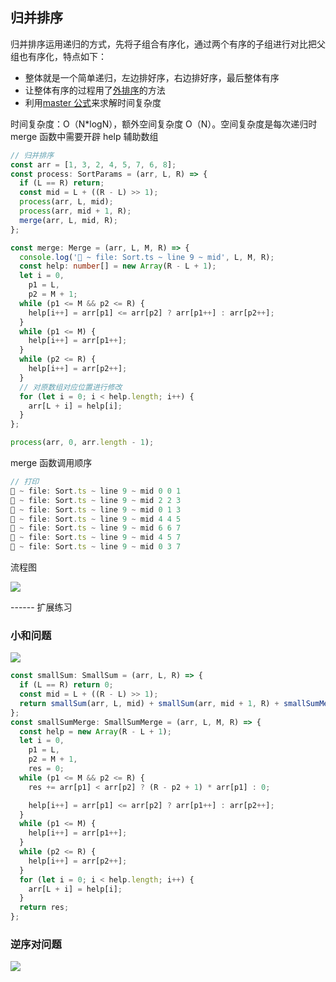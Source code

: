 ## 归并排序

归并排序运用递归的方式，先将子组合有序化，通过两个有序的子组进行对比把父组也有序化，特点如下：

- 整体就是一个简单递归，左边排好序，右边排好序，最后整体有序
- 让整体有序的过程用了<u>外排序</u>的方法
- 利用[master 公式](https://www.cnblogs.com/taobean/p/12364269.html)来求解时间复杂度

时间复杂度：O（N\*logN），额外空间复杂度 O（N）。空间复杂度是每次递归时 merge 函数中需要开辟 help 辅助数组

```typescript
// 归并排序
const arr = [1, 3, 2, 4, 5, 7, 6, 8];
const process: SortParams = (arr, L, R) => {
  if (L == R) return;
  const mid = L + ((R - L) >> 1);
  process(arr, L, mid);
  process(arr, mid + 1, R);
  merge(arr, L, mid, R);
};

const merge: Merge = (arr, L, M, R) => {
  console.log('🚀 ~ file: Sort.ts ~ line 9 ~ mid', L, M, R);
  const help: number[] = new Array(R - L + 1);
  let i = 0,
    p1 = L,
    p2 = M + 1;
  while (p1 <= M && p2 <= R) {
    help[i++] = arr[p1] <= arr[p2] ? arr[p1++] : arr[p2++];
  }
  while (p1 <= M) {
    help[i++] = arr[p1++];
  }
  while (p2 <= R) {
    help[i++] = arr[p2++];
  }
  // 对原数组对应位置进行修改
  for (let i = 0; i < help.length; i++) {
    arr[L + i] = help[i];
  }
};

process(arr, 0, arr.length - 1);
```

merge 函数调用顺序

```js
// 打印
🚀 ~ file: Sort.ts ~ line 9 ~ mid 0 0 1
🚀 ~ file: Sort.ts ~ line 9 ~ mid 2 2 3
🚀 ~ file: Sort.ts ~ line 9 ~ mid 0 1 3
🚀 ~ file: Sort.ts ~ line 9 ~ mid 4 4 5
🚀 ~ file: Sort.ts ~ line 9 ~ mid 6 6 7
🚀 ~ file: Sort.ts ~ line 9 ~ mid 4 5 7
🚀 ~ file: Sort.ts ~ line 9 ~ mid 0 3 7
```

流程图

![](https://gitee.com/sjy666666/image-host/raw/master/img/归并-递归图.jpg)

------ 扩展练习

### 小和问题

![](https://gitee.com/sjy666666/image-host/raw/master/img/image-20211226104942135.png)

```typescript
const smallSum: SmallSum = (arr, L, R) => {
  if (L == R) return 0;
  const mid = L + ((R - L) >> 1);
  return smallSum(arr, L, mid) + smallSum(arr, mid + 1, R) + smallSumMerge(arr, L, mid, R);
};
const smallSumMerge: SmallSumMerge = (arr, L, M, R) => {
  const help = new Array(R - L + 1);
  let i = 0,
    p1 = L,
    p2 = M + 1,
    res = 0;
  while (p1 <= M && p2 <= R) {
    res += arr[p1] < arr[p2] ? (R - p2 + 1) * arr[p1] : 0;

    help[i++] = arr[p1] <= arr[p2] ? arr[p1++] : arr[p2++];
  }
  while (p1 <= M) {
    help[i++] = arr[p1++];
  }
  while (p2 <= R) {
    help[i++] = arr[p2++];
  }
  for (let i = 0; i < help.length; i++) {
    arr[L + i] = help[i];
  }
  return res;
};
```

### 逆序对问题

![](https://gitee.com/sjy666666/image-host/raw/master/img/image-20211226132949690.png)
